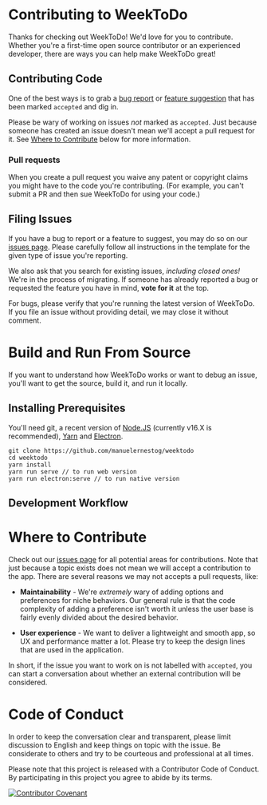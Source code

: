 # Contributing to WeekToDo

Thanks for checking out WeekToDo! We'd love for you to contribute. Whether you're a first-time open source contributor or an experienced developer, there are ways you can help make WeekToDo great!

## Contributing Code

One of the best ways is to grab a [bug report](https://github.com/manuelernestog/issues?q=is%3Aopen+is%3Aissue+label%3Abug) or [feature suggestion](https://github.com/manuelernestog/issues?q=is%3Aissue+is%3Aopen+label%3Afeature) that has been marked `accepted` and dig in.

Please be wary of working on issues *not* marked as `accepted`. Just because someone has created an issue doesn't mean we'll accept a pull request for it. See [Where to Contribute](#where-to-contribute) below for more information.

### Pull requests

When you create a pull request you waive any patent or copyright claims you might have to the code you're contributing. (For example, you can't submit a PR and then sue WeekToDo for using your code.)

## Filing Issues

If you have a bug to report or a feature to suggest, you may do so on our [issues page](https://github.com/manuelernestog/issues). Please carefully follow all instructions in the template for the given type of issue you're reporting.

We also ask that you search for existing issues, *including closed ones!* We're in the process of migrating. If someone has already reported a bug or
requested the feature you have in mind,  **vote for it** at the top.

For bugs, please verify that you're running the latest version of WeekToDo. If you file an issue without providing detail, we may close it without comment.

# Build and Run From Source

If you want to understand how WeekToDo works or want to debug an issue, you'll want to get the source, build it, and run it locally.

## Installing Prerequisites

You'll need git, a recent version of [Node.JS](https://nodejs.org/en/) (currently v16.X is recommended), [Yarn](https://yarnpkg.com/) and [Electron](https://www.electronjs.org/).

```
git clone https://github.com/manuelernestog/weektodo
cd weektodo
yarn install
yarn run serve // to run web version
yarn run electron:serve // to run native version
```

## Development Workflow

# Where to Contribute

Check out our [issues page](https://github.com/manuelernestog/issues) for all potential areas for contributions. Note that just because a topic exists does not mean we will accept a contribution to the app. There are several reasons we may not accepts a pull requests, like:

- **Maintainability** - We're _extremely_ wary of adding options and preferences for niche behaviors. Our general rule is that the code complexity of adding a preference isn't worth it unless the user base is fairly evenly divided about the desired behavior.

- **User experience** - We want to deliver a lightweight and smooth app, so UX and performance matter a lot. Please try to keep the design lines that are used in the application.

In short, if the issue you want to work on is not labelled with `accepted`, you can start a conversation about whether an external contribution will be considered.

# Code of Conduct

In order to keep the conversation clear and transparent, please limit discussion to English and keep things on topic with the issue. Be considerate to others and try to be courteous and professional at all times.

Please note that this project is released with a Contributor Code of Conduct. By participating in this project you agree to abide by its terms.

[![Contributor Covenant](https://img.shields.io/badge/Contributor%20Covenant-v2.0%20adopted-ff69b4.svg)](code_of_conduct.md)
